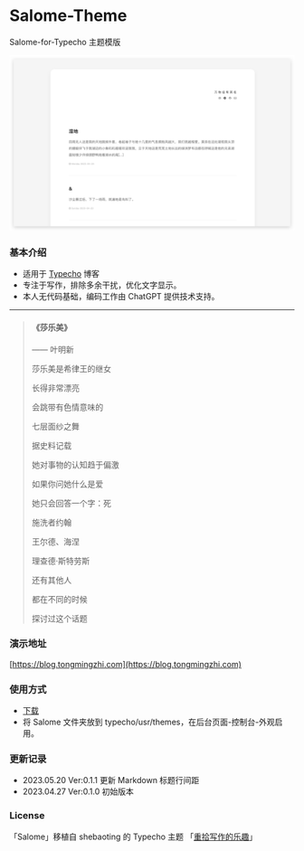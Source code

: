 # Salome-Theme #
Salome-for-Typecho 主题模版

![image](https://github.com/M1nTT/Salome-Theme/blob/18f2e2e28829986601caffc3e504d2db0673f460/screenshot.png)


### 基本介绍

* 适用于 [Typecho](https://typecho.org) 博客
* 专注于写作，排除多余干扰，优化文字显示。
* 本人无代码基础，编码工作由 ChatGPT 提供技术支持。

---

> #### 《莎乐美》
> —— 叶明新
> 
> 莎乐美是希律王的继女
> 
> 长得非常漂亮
> 
> 会跳带有色情意味的
>
> 七层面纱之舞
> 
> 据史料记载
> 
> 她对事物的认知趋于偏激
> 
> 如果你问她什么是爱
> 
> 她只会回答一个字：死
> 
> 施洗者约翰
> 
> 王尔德、海涅
> 
> 理查德·斯特劳斯
> 
> 还有其他人
> 
> 都在不同的时候
> 
> 探讨过这个话题



### 演示地址

[https://blog.tongmingzhi.com](https://blog.tongmingzhi.com)


### 使用方式

* [下载](https://github.com/M1nTT/Salome-Theme/releases/download/ver.0.1.1/Salome.zip)
* 将 Salome 文件夹放到 typecho/usr/themes，在后台页面-控制台-外观启用。


### 更新记录

* 2023.05.20  Ver:0.1.1    更新 Markdown 标题行间距
* 2023.04.27  Ver:0.1.0    初始版本


### License

「Salome」移植自 shebaoting 的 Typecho 主题 「[重拾写作的乐趣](https://forum.typecho.org/viewtopic.php?f=5&t=12008)」

